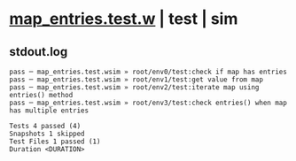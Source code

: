 # [map_entries.test.w](../../../../../tests/valid/map_entries.test.w) | test | sim

## stdout.log
```log
pass ─ map_entries.test.wsim » root/env0/test:check if map has entries                     
pass ─ map_entries.test.wsim » root/env1/test:get value from map                           
pass ─ map_entries.test.wsim » root/env2/test:iterate map using entries() method           
pass ─ map_entries.test.wsim » root/env3/test:check entries() when map has multiple entries

Tests 4 passed (4)
Snapshots 1 skipped
Test Files 1 passed (1)
Duration <DURATION>
```

